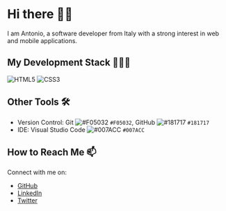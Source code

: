 # Hi there 👋🏻

I am Antonio, a software developer from Italy with a strong interest in web and mobile applications.

## My Development Stack 👨🏻‍💻
![HTML5](https://img.shields.io/badge/html5-%23E34F26.svg?style=for-the-badge&logo=html5&logoColor=white) ![CSS3](https://img.shields.io/badge/css3-%231572B6.svg?style=for-the-badge&logo=css3&logoColor=white)


## Other Tools 🛠️

- Version Control: Git ![#F05032](https://via.placeholder.com/15/F05032/000000?text=+) `#F05032`, GitHub ![#181717](https://via.placeholder.com/15/181717/000000?text=+) `#181717`
- IDE: Visual Studio Code ![#007ACC](https://via.placeholder.com/15/007ACC/000000?text=+) `#007ACC`

## How to Reach Me 📫

Connect with me on:
- [GitHub](https://github.com/your_username)
- [LinkedIn](https://www.linkedin.com/in/your_username)
- [Twitter](https://twitter.com/your_username)
